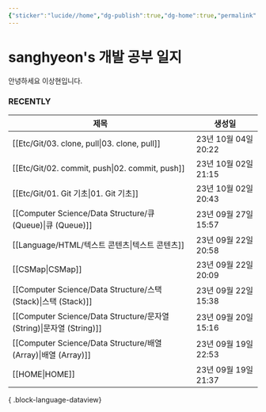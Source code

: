 ```yaml
---
{"sticker":"lucide//home","dg-publish":true,"dg-home":true,"permalink":"/home/","tags":["gardenEntry"],"dgPassFrontmatter":true,"noteIcon":"","created":"","updated":""}
---
```


# sanghyeon's 개발 공부 일지

안녕하세요 이상현입니다.

### RECENTLY
| 제목                                                                | 생성일               |
| ----------------------------------------------------------------- | ----------------- |
| [[Etc/Git/03. clone, pull\|03. clone, pull]]                   | 23년 10월 04일 20:22 |
| [[Etc/Git/02. commit, push\|02. commit, push]]                 | 23년 10월 02일 21:15 |
| [[Etc/Git/01. Git 기초\|01. Git 기초]]                             | 23년 10월 02일 20:43 |
| [[Computer Science/Data Structure/큐 (Queue)\|큐 (Queue)]]       | 23년 09월 27일 15:57 |
| [[Language/HTML/텍스트 콘텐츠\|텍스트 콘텐츠]]                             | 23년 09월 22일 20:58 |
| [[CSMap\|CSMap]]                                               | 23년 09월 22일 20:09 |
| [[Computer Science/Data Structure/스택 (Stack)\|스택 (Stack)]]     | 23년 09월 22일 15:38 |
| [[Computer Science/Data Structure/문자열 (String)\|문자열 (String)]] | 23년 09월 20일 15:16 |
| [[Computer Science/Data Structure/배열 (Array)\|배열 (Array)]]     | 23년 09월 19일 22:53 |
| [[HOME\|HOME]]                                                 | 23년 09월 19일 21:37 |

{ .block-language-dataview}


<script src="https://giscus.app/client.js"
        data-repo="4anghyeon/sanghyeon-digital-garden"
        data-repo-id="R_kgDOKVgtKQ"
        data-category="General"
        data-category-id="DIC_kwDOKVgtKc4CZ2I7"
        data-mapping="title"
        data-strict="0"
        data-reactions-enabled="1"
        data-emit-metadata="0"
        data-input-position="top"
        data-theme="light_tritanopia"
        data-lang="ko"
        crossorigin="anonymous"
        async>
</script>